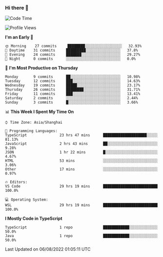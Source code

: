 ### Hi there 👋

<!--
**waynelwz/waynelwz** is a ✨ _special_ ✨ repository because its `README.md` (this file) appears on your GitHub profile.

Here are some ideas to get you started:

- 🔭 I’m currently working on ...
- 🌱 I’m currently learning ...
- 👯 I’m looking to collaborate on ...
- 🤔 I’m looking for help with ...
- 💬 Ask me about ...
- 📫 How to reach me: ...
- 😄 Pronouns: ...
- ⚡ Fun fact: ...
-->

<!--START_SECTION:waka-->
![Code Time](http://img.shields.io/badge/Code%20Time-0%20secs-blue)

![Profile Views](http://img.shields.io/badge/Profile%20Views-10-blue)

**I'm an Early 🐤** 

```text
🌞 Morning    27 commits     ████████░░░░░░░░░░░░░░░░░   32.93% 
🌆 Daytime    31 commits     █████████░░░░░░░░░░░░░░░░   37.8% 
🌃 Evening    24 commits     ███████░░░░░░░░░░░░░░░░░░   29.27% 
🌙 Night      0 commits      ░░░░░░░░░░░░░░░░░░░░░░░░░   0.0%

```
📅 **I'm Most Productive on Thursday** 

```text
Monday       9 commits      ██░░░░░░░░░░░░░░░░░░░░░░░   10.98% 
Tuesday      12 commits     ███░░░░░░░░░░░░░░░░░░░░░░   14.63% 
Wednesday    19 commits     █████░░░░░░░░░░░░░░░░░░░░   23.17% 
Thursday     26 commits     ████████░░░░░░░░░░░░░░░░░   31.71% 
Friday       11 commits     ███░░░░░░░░░░░░░░░░░░░░░░   13.41% 
Saturday     2 commits      ░░░░░░░░░░░░░░░░░░░░░░░░░   2.44% 
Sunday       3 commits      █░░░░░░░░░░░░░░░░░░░░░░░░   3.66%

```


📊 **This Week I Spent My Time On** 

```text
⌚︎ Time Zone: Asia/Shanghai

💬 Programming Languages: 
TypeScript               23 hrs 47 mins      ████████████████████░░░░░   81.13% 
JavaScript               2 hrs 43 mins       ██░░░░░░░░░░░░░░░░░░░░░░░   9.28% 
JSON                     1 hr 22 mins        █░░░░░░░░░░░░░░░░░░░░░░░░   4.67% 
HTML                     53 mins             ░░░░░░░░░░░░░░░░░░░░░░░░░   3.06% 
Other                    17 mins             ░░░░░░░░░░░░░░░░░░░░░░░░░   0.97%

🔥 Editors: 
VS Code                  29 hrs 19 mins      █████████████████████████   100.0%

💻 Operating System: 
WSL                      29 hrs 19 mins      █████████████████████████   100.0%

```

**I Mostly Code in TypeScript** 

```text
TypeScript               1 repo              ████████████░░░░░░░░░░░░░   50.0% 
Java                     1 repo              ████████████░░░░░░░░░░░░░   50.0%

```



 Last Updated on 06/08/2022 01:05:11 UTC
<!--END_SECTION:waka-->
